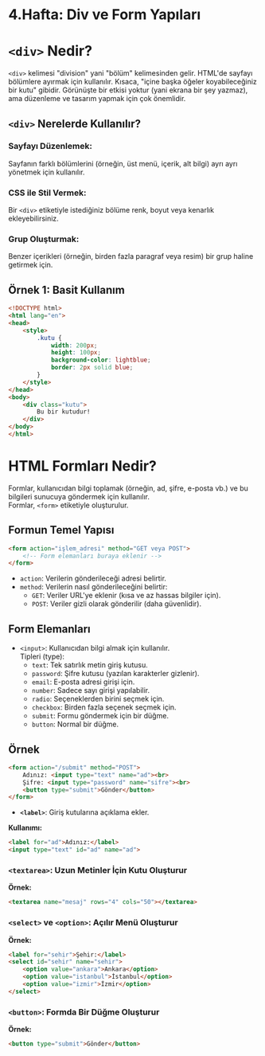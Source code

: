 # 4.Hafta: Div ve Form Yapıları

# `<div>` Nedir?

`<div>` kelimesi "division" yani "bölüm" kelimesinden gelir. HTML'de sayfayı bölümlere ayırmak için kullanılır. Kısaca, "içine başka öğeler koyabileceğiniz bir kutu" gibidir. Görünüşte bir etkisi yoktur (yani ekrana bir şey yazmaz), ama düzenleme ve tasarım yapmak için çok önemlidir.

## `<div>` Nerelerde Kullanılır?

### Sayfayı Düzenlemek:
Sayfanın farklı bölümlerini (örneğin, üst menü, içerik, alt bilgi) ayrı ayrı yönetmek için kullanılır.

### CSS ile Stil Vermek:
Bir `<div>` etiketiyle istediğiniz bölüme renk, boyut veya kenarlık ekleyebilirsiniz.

### Grup Oluşturmak:
Benzer içerikleri (örneğin, birden fazla paragraf veya resim) bir grup haline getirmek için.

## Örnek 1: Basit Kullanım

```html
<!DOCTYPE html>
<html lang="en">
<head>
    <style>
        .kutu {
            width: 200px;
            height: 100px;
            background-color: lightblue;
            border: 2px solid blue;
        }
    </style>
</head>
<body>
    <div class="kutu">
        Bu bir kutudur!
    </div>
</body>
</html>

```

# HTML Formları Nedir?

Formlar, kullanıcıdan bilgi toplamak (örneğin, ad, şifre, e-posta vb.) ve bu bilgileri sunucuya göndermek için kullanılır.  
Formlar, `<form>` etiketiyle oluşturulur.

## Formun Temel Yapısı

```html
<form action="işlem_adresi" method="GET veya POST">
    <!-- Form elemanları buraya eklenir -->
</form>

```

- `action`: Verilerin gönderileceği adresi belirtir.  
- `method`: Verilerin nasıl gönderileceğini belirtir:
    - `GET`: Veriler URL'ye eklenir (kısa ve az hassas bilgiler için).
    - `POST`: Veriler gizli olarak gönderilir (daha güvenlidir).

## Form Elemanları

- `<input>`: Kullanıcıdan bilgi almak için kullanılır.  
  Tipleri (type):
    - `text`: Tek satırlık metin giriş kutusu.
    - `password`: Şifre kutusu (yazılan karakterler gizlenir).
    - `email`: E-posta adresi girişi için.
    - `number`: Sadece sayı girişi yapılabilir.
    - `radio`: Seçeneklerden birini seçmek için.
    - `checkbox`: Birden fazla seçenek seçmek için.
    - `submit`: Formu göndermek için bir düğme.
    - `button`: Normal bir düğme.
    
## Örnek

```html
<form action="/submit" method="POST">
    Adınız: <input type="text" name="ad"><br>
    Şifre: <input type="password" name="sifre"><br>
    <button type="submit">Gönder</button>
</form>

```
- **`<label>`**: Giriş kutularına açıklama ekler.

**Kullanımı:**

```html
<label for="ad">Adınız:</label>
<input type="text" id="ad" name="ad">

```
### `<textarea>`: Uzun Metinler İçin Kutu Oluşturur

**Örnek:**

```html
<textarea name="mesaj" rows="4" cols="50"></textarea>

```
### `<select>` ve `<option>`: Açılır Menü Oluşturur

**Örnek:**

```html
<label for="sehir">Şehir:</label>
<select id="sehir" name="sehir">
    <option value="ankara">Ankara</option>
    <option value="istanbul">İstanbul</option>
    <option value="izmir">İzmir</option>
</select>

```
### `<button>`: Formda Bir Düğme Oluşturur

**Örnek:**

```html
<button type="submit">Gönder</button>

```
